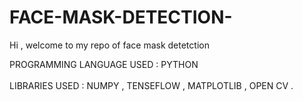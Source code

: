 # FACE-MASK-DETECTION-
Hi , welcome to my repo of face mask detetction 

PROGRAMMING LANGUAGE USED : PYTHON <br><br>
LIBRARIES USED : NUMPY , TENSEFLOW , MATPLOTLIB , OPEN CV .
